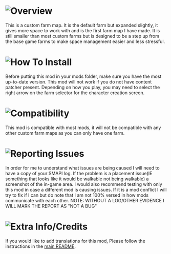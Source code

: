 # ![Overview](https://i.imgur.com/0PPnuQJ.png)
This is a custom farm map. It is the default farm but expanded slightly, it gives more space to work with and is the first farm map I have made. It is still smaller than most custom farms but is designed to be a step up from the base game farms to make space management easier and less stressful.

# ![How To Install](https://i.imgur.com/RK7MTYt.png)
Before putting this mod in your mods folder, make sure you have the most up-to-date version. This mod will not work if you do not have content patcher present. Depending on how you play, you may need to select the right arrow on the farm selector for the character creation screen.

# ![Compatibility](https://i.imgur.com/b6c2IjM.png)
This mod is compatible with most mods, it will not be compatible with any other custom farm maps as you can only have one farm. 

# ![Reporting Issues](https://i.imgur.com/prY2LJu.png)
In order for me to understand what issues are being caused I will need to have a copy of your SMAPI log. If the problem is a placement issue(IE something that looks like it would be walkable not being walkable) a screenshot of the in-game area. I would also recommend testing with only this mod in case a different mod is causing issues. If it is a mod conflict I will try to fix if I can but do note that I am not 100% versed in how mods communicate with each other.
NOTE: WITHOUT A LOG/OTHER EVIDENCE I WILL MARK THE REPORT AS "NOT A BUG"

# ![Extra Info/Credits](https://i.imgur.com/3IoxJ6a.png)﻿
If you would like to add translations for this mod, Please follow the instructions in the [main README](https://github.com/N3rdGirl/Stardew-Mods/blob/main/README.md).
